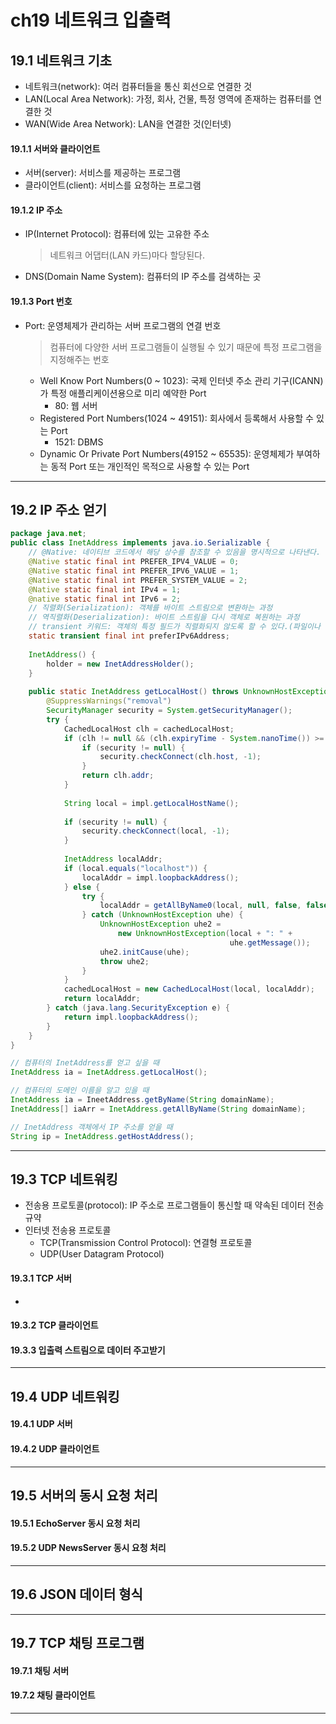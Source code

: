 # ch19 네트워크 입출력

## 19.1 네트워크 기초

- 네트워크(network): 여러 컴퓨터들을 통신 회선으로 연결한 것
- LAN(Local Area Network): 가정, 회사, 건물, 특정 영역에 존재하는 컴퓨터를 연결한 것
- WAN(Wide Area Network): LAN을 연결한 것(인터넷)

#### 19.1.1 서버와 클라이언트

- 서버(server): 서비스를 제공하는 프로그램
- 클라이언트(client): 서비스를 요청하는 프로그램

#### 19.1.2 IP 주소

- IP(Internet Protocol): 컴퓨터에 있는 고유한 주소

  > 네트워크 어댑터(LAN 카드)마다 할당된다.

- DNS(Domain Name System): 컴퓨터의 IP 주소를 검색하는 곳

#### 19.1.3 Port 번호

- Port: 운영체제가 관리하는 서버 프로그램의 연결 번호

  > 컴퓨터에 다양한 서버 프로그램들이 실행될 수 있기 때문에 특정 프로그램을 지정해주는 번호

  - Well Know Port Numbers(0 ~ 1023): 국제 인터넷 주소 관리 기구(ICANN)가 특정 애플리케이션용으로 미리 예약한 Port
    - 80: 웹 서버
  - Registered Port Numbers(1024 ~ 49151): 회사에서 등록해서 사용할 수 있는 Port
    - 1521: DBMS
  - Dynamic Or Private Port Numbers(49152 ~ 65535): 운영체제가 부여하는 동적 Port 또는 개인적인 목적으로 사용할 수 있는 Port

---

## 19.2 IP 주소 얻기

```java
package java.net;
public class InetAddress implements java.io.Serializable {
    // @Native: 네이티브 코드에서 해당 상수를 참조할 수 있음을 명시적으로 나타낸다.
    @Native static final int PREFER_IPV4_VALUE = 0;
    @Native static final int PREFER_IPV6_VALUE = 1;
    @Native static final int PREFER_SYSTEM_VALUE = 2;
    @Native static final int IPv4 = 1;
    @native static final int IPv6 = 2;
    // 직렬화(Serialization): 객체를 바이트 스트림으로 변환하는 과정
    // 역직렬화(Deserialization): 바이트 스트림을 다시 객체로 복원하는 과정
    // transient 키워드: 객체의 특정 필드가 직렬화되지 않도록 할 수 있다.(파일이나 네트워크로 전송되지 않음)
    static transient final int preferIPv6Address;
    
    InetAddress() {
        holder = new InetAddressHolder();
    }
    
    public static InetAddress getLocalHost() throws UnknownHostException {
        @SuppressWarnings("removal")
        SecurityManager security = System.getSecurityManager();
        try {
            CachedLocalHost clh = cachedLocalHost;
            if (clh != null && (clh.expiryTime - System.nanoTime()) >= 0L) {
                if (security != null) {
                    security.checkConnect(clh.host, -1);
                }
                return clh.addr;
            }
            
            String local = impl.getLocalHostName();
            
            if (security != null) {
                security.checkConnect(local, -1);
            }
            
            InetAddress localAddr;
            if (local.equals("localhost")) {
                localAddr = impl.loopbackAddress();
            } else {
                try {
                    localAddr = getAllByName0(local, null, false, false)[0];
                } catch (UnknownHostException uhe) {
                    UnknownHostException uhe2 =
                        new UnknownHostException(local + ": " +
                                                 uhe.getMessage());
                    uhe2.initCause(uhe);
                    throw uhe2;
                }
            }
            cachedLocalHost = new CachedLocalHost(local, localAddr);
            return localAddr;
        } catch (java.lang.SecurityException e) {
            return impl.loopbackAddress();
        }
    }
}
```



```java
// 컴퓨터의 InetAddress를 얻고 싶을 때
InetAddress ia = InetAddress.getLocalHost();

// 컴퓨터의 도메인 이름을 알고 있을 때
InetAddress ia = IneetAddress.getByName(String domainName);
InetAddress[] iaArr = InetAddress.getAllByName(String domainName);

// InetAddress 객체에서 IP 주소를 얻을 때
String ip = InetAddress.getHostAddress();
```



---

## 19.3 TCP 네트워킹

- 전송용 프로토콜(protocol): IP 주소로 프로그램들이 통신할 때 약속된 데이터 전송 규약
- 인터넷 전송용 프로토콜
  - TCP(Transmission Control Protocol): 연결형 프로토콜
  - UDP(User Datagram Protocol)

#### 19.3.1 TCP 서버

- 

#### 19.3.2 TCP 클라이언트

#### 19.3.3 입출력 스트림으로 데이터 주고받기

---

## 19.4 UDP 네트워킹

#### 19.4.1 UDP 서버

#### 19.4.2 UDP 클라이언트

---

## 19.5 서버의 동시 요청 처리

#### 19.5.1 EchoServer 동시 요청 처리

#### 19.5.2 UDP NewsServer 동시 요청 처리

---

## 19.6 JSON 데이터 형식

---

## 19.7 TCP 채팅 프로그램

#### 19.7.1 채팅 서버

#### 19.7.2 채팅 클라이언트

---

